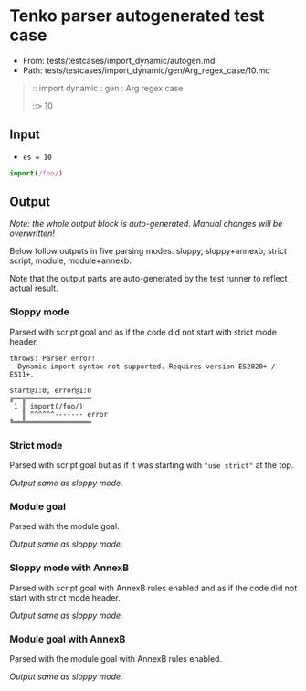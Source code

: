 # Tenko parser autogenerated test case

- From: tests/testcases/import_dynamic/autogen.md
- Path: tests/testcases/import_dynamic/gen/Arg_regex_case/10.md

> :: import dynamic : gen : Arg regex case
>
> ::> 10

## Input

- `es = 10`

`````js
import(/foo/)
`````

## Output

_Note: the whole output block is auto-generated. Manual changes will be overwritten!_

Below follow outputs in five parsing modes: sloppy, sloppy+annexb, strict script, module, module+annexb.

Note that the output parts are auto-generated by the test runner to reflect actual result.

### Sloppy mode

Parsed with script goal and as if the code did not start with strict mode header.

`````
throws: Parser error!
  Dynamic import syntax not supported. Requires version ES2020+ / ES11+.

start@1:0, error@1:0
╔══╦════════════════
 1 ║ import(/foo/)
   ║ ^^^^^^------- error
╚══╩════════════════

`````

### Strict mode

Parsed with script goal but as if it was starting with `"use strict"` at the top.

_Output same as sloppy mode._

### Module goal

Parsed with the module goal.

_Output same as sloppy mode._

### Sloppy mode with AnnexB

Parsed with script goal with AnnexB rules enabled and as if the code did not start with strict mode header.

_Output same as sloppy mode._

### Module goal with AnnexB

Parsed with the module goal with AnnexB rules enabled.

_Output same as sloppy mode._
